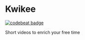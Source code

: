 # Kwikee
[![codebeat badge](https://codebeat.co/badges/1ac33d3a-2297-481c-a076-212e38c3d72f)](https://codebeat.co/projects/github-com-yonifra-kwikee-master)

Short videos to enrich your free time
